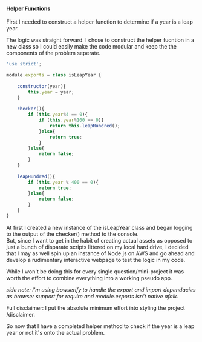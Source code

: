 #### Helper Functions

First I needed to construct a helper function to determine if a year is a leap year.  

The logic was straight forward. I chose to construct the helper fucntion in a new class so I could easily make the code modular and keep the 
the components of the problem seperate.

```javascript
'use strict';

module.exports = class isLeapYear {
    
    constructor(year){
        this.year = year;
    }
    
    checker(){
        if (this.year%4 == 0){
            if (this.year%100 == 0){
                return this.leapHundred();
            }else{
                return true;
            }
        }else{
            return false;
        }
    }
    
    leapHundred(){
        if (this.year % 400 == 0){
            return true;
        }else{
            return false;
        }
    }
} 
```

At first I created a new instance of the isLeapYear class and began logging to the output of the checker() method to the console.  
But, since I want to get in the habit of creating actual assets as opposed to just a bunch of disparate scripts littered on my local hard drive, 
I decided that I may as well spin up an instance of Node.js on AWS and go ahead and develop a rudimentary interactive webpage to test the logic in my code.

While I won't be doing this for every single question/mini-project it was worth the effort to combine everything into a working pseudo app. 

_side note: I'm using bowserify to handle the export and import dependacies as browser support for require and module.exports isn't native afaik._

Full disclaimer: I put the absolute minimum effort into styling the project /disclaimer.

So now that I have a completed helper method to check if the year is a leap year or not it's onto the actual problem.




